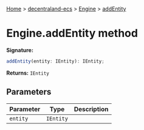 [Home](./index) &gt; [decentraland-ecs](./decentraland-ecs.md) &gt; [Engine](./decentraland-ecs.engine.md) &gt; [addEntity](./decentraland-ecs.engine.addentity.md)

# Engine.addEntity method


**Signature:**
```javascript
addEntity(entity: IEntity): IEntity;
```
**Returns:** `IEntity`

## Parameters

|  Parameter | Type | Description |
|  --- | --- | --- |
|  `entity` | `IEntity` |  |

